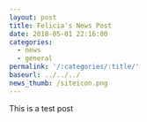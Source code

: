 ```yaml
---
layout: post
title: Felicia's News Post
date: 2018-05-01 22:16:00
categories:
  - news
  - general
permalink: '/:categories/:title/'
baseurl: ../../../
news_thumb: /siteicon.png
---
```


This is a test post